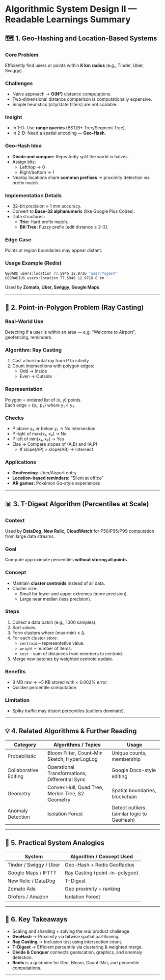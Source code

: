 # Algorithmic System Design II — Readable Learnings Summary

## 🗺️ 1. Geo-Hashing and Location-Based Systems

### Core Problem
Efficiently find users or points within **K km radius** (e.g., Tinder, Uber, Swiggy).

### Challenges
- Naïve approach → **O(N²)** distance computations.
- Two-dimensional distance comparison is computationally expensive.
- Simple heuristics (city/state filters) are not scalable.

### Insight
- In 1-D: Use **range queries** (BST/B+ Tree/Segment Tree).
- In 2-D: Need a spatial encoding — **Geo-Hash**.

### Geo-Hash Idea
- **Divide and conquer:** Repeatedly split the world in halves.
- Assign bits:
  - Left/top → 0  
  - Right/bottom → 1  
- Nearby locations share **common prefixes** → proximity detection via prefix match.

### Implementation Details
- 32-bit precision ≈ 1 mm accuracy.
- Convert to **Base-32 alphanumeric** (like Google Plus Codes).
- Data structures:
  - **Trie:** Hard prefix match.
  - **BK-Tree:** Fuzzy prefix (edit distance ≤ 2–3).

### Edge Case
Points at region boundaries may appear distant.

### Usage Example (Redis)
```bash
GEOADD users:location 77.5946 12.9716 "user:Yogesh"
GEORADIUS users:location 77.5946 12.9716 8 km
```
Used by **Zomato, Uber, Swiggy, Google Maps**.

---

## 📍 2. Point-in-Polygon Problem (Ray Casting)

### Real-World Use
Detecting if a user is within an area — e.g. “Welcome to Airport”, geofencing, reminders.

### Algorithm: Ray Casting
1. Cast a horizontal ray from P to infinity.
2. Count intersections with polygon edges:  
   - Odd → Inside  
   - Even → Outside

### Representation
Polygon = ordered list of (x, y) points.  
Each edge = (p₁, p₂) where y₁ < y₂.

### Checks
- P above y₂ or below y₁ → No intersection  
- P right of max(x₁, x₂) → No  
- P left of min(x₁, x₂) → Yes  
- Else → Compare slopes of (A,B) and (A,P):
  - If slope(AP) > slope(AB) → Intersect

### Applications
- **Geofencing:** Uber/Airport entry  
- **Location-based reminders:** “Silent at office”  
- **AR games:** Pokémon Go-style experiences

---

## 📊 3. T-Digest Algorithm (Percentiles at Scale)

### Context
Used by **DataDog, New Relic, CloudWatch** for P50/P95/P99 computation from large data streams.

### Goal
Compute approximate percentiles **without storing all points**.

### Concept
- Maintain **cluster centroids** instead of all data.
- Cluster size:
  - Small for lower and upper extremes (more precision).
  - Large near median (less precision).

### Steps
1. Collect a data batch (e.g., 1000 samples).
2. Sort values.
3. Form clusters where (max-min) ≤ Δ.
4. For each cluster store:
   - `centroid` – representative value.
   - `weight` – number of items.
   - `cost` – sum of distances from members to centroid.
5. Merge new batches by weighted centroid update.

### Benefits
- 8 MB raw → ~5 KB stored with < 0.002% error.
- Quicker percentile computation.

### Limitation
- Spiky traffic may distort percentiles (outliers dominate).

---

## 💡 4. Related Algorithms & Further Reading

| Category | Algorithms / Topics | Usage |
|-----------|---------------------|--------|
| Probabilistic | Bloom Filter, Count–Min Sketch, HyperLogLog | Unique counts, membership |
| Collaborative Editing | Operational Transformations, Differential Sync | Google Docs-style editing |
| Geometry | Convex Hull, Quad Tree, Merkle Tree, S2 Geometry | Spatial boundaries, blockchain |
| Anomaly Detection | Isolation Forest | Detect outliers (similar logic to GeoHash) |

---

## 🔧 5. Practical System Analogies

| System | Algorithm / Concept Used |
|--------|--------------------------|
| Tinder / Swiggy / Uber | Geo-Hash + Redis GeoRadius |
| Google Maps / IFTTT | Ray Casting (point-in-polygon) |
| New Relic / DataDog | T-Digest |
| Zomato Ads | Geo proximity + ranking |
| Grofers / Amazon | Isolation Forest |

---

## 🧭 6. Key Takeaways

- Scaling and sharding ≠ solving the *real* product challenge.  
- **GeoHash** → Proximity via bitwise spatial partitioning.  
- **Ray Casting** → Inclusion test using intersection count.  
- **T-Digest** → Efficient percentile via clustering & weighted merge.  
- **Divide & Conquer** connects geolocation, graphics, and anomaly detection.  
- **Redis** is a goldmine for Geo, Bloom, Count-Min, and percentile computations.

---
